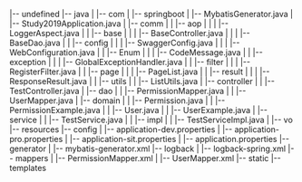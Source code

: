 |-- undefined
    |-- java
    |   |-- com
    |       |-- springboot
    |           |-- MybatisGenerator.java
    |           |-- Study2019Application.java
    |           |-- comm
    |           |   |-- aop
    |           |   |   |-- LoggerAspect.java
    |           |   |-- base
    |           |   |   |-- BaseController.java
    |           |   |   |-- BaseDao.java
    |           |   |-- config
    |           |   |   |-- SwaggerConfig.java
    |           |   |   |-- WebConfiguration.java
    |           |   |-- Enum
    |           |   |   |-- CodeMessage.java
    |           |   |-- exception
    |           |   |   |-- GlobalExceptionHandler.java
    |           |   |-- filter
    |           |   |   |-- RegisterFilter.java
    |           |   |-- page
    |           |   |   |-- PageList.java
    |           |   |-- result
    |           |   |   |-- ResponseResult.java
    |           |   |-- utils
    |           |       |-- ListUtils.java
    |           |-- controller
    |           |   |-- TestController.java
    |           |-- dao
    |           |   |-- PermissionMapper.java
    |           |   |-- UserMapper.java
    |           |-- domain
    |           |   |-- Permission.java
    |           |   |-- PermissionExample.java
    |           |   |-- User.java
    |           |   |-- UserExample.java
    |           |-- service
    |           |   |-- TestService.java
    |           |   |-- impl
    |           |       |-- TestServiceImpl.java
    |           |-- vo
    |-- resources
        |-- config
        |   |-- application-dev.properties
        |   |-- application-pro.properties
        |   |-- application-sit.properties
        |   |-- application.properties
        |-- generator
        |   |-- mybatis-generator.xml
        |-- logback
        |   |-- logback-spring.xml
        |-- mappers
        |   |-- PermissionMapper.xml
        |   |-- UserMapper.xml
        |-- static
        |-- templates
